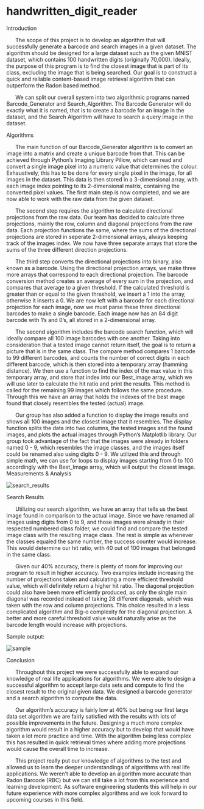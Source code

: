 # handwritten_digit_reader
Introduction

&nbsp;&nbsp;&nbsp;&nbsp;&nbsp;&nbsp;The scope of this project is to develop an algorithm that will successfully generate a barcode and search images in a given dataset.  The algorithm should be designed for a large dataset such as the given MNIST dataset, which contains 100 handwritten digits (originally 70,000).  Ideally, the purpose of this program is to find the closest image that is part of its class, excluding the image that is being searched.  Our goal is to construct a quick and reliable content-based image retrieval algorithm that can outperform the Radon based method.

&nbsp;&nbsp;&nbsp;&nbsp;&nbsp;&nbsp;We can split our overall system into two algorithmic programs named Barcode_Generator and Search_Algorithm.  The Barcode Generator will do exactly what it is named, that is to create a barcode for an image in the dataset, and the Search Algorithm will have to search a query image in the dataset. 

Algorithms

&nbsp;&nbsp;&nbsp;&nbsp;&nbsp;&nbsp;The main function of our Barcode_Generator algorithm is to convert an image into a matrix and create a unique barcode from that.  This can be achieved through Python’s Imaging Library Pillow, which can read and convert a single image pixel into a numeric value that determines the colour.  Exhaustively, this has to be done for every single pixel in the image, for all images in the dataset.  This data is then stored in a 3-dimensional array, with each image index pointing to its 2-dimensional matrix, containing the converted pixel values.  The first main step is now completed, and we are now able to work with the raw data from the given dataset. 

&nbsp;&nbsp;&nbsp;&nbsp;&nbsp;&nbsp;The second step requires the algorithm to calculate directional projections from the raw data.  Our team has decided to calculate three projections, mainly the row, column and diagonal projections from the raw data.  Each projection functions the same, where the sums of the directional projections are stored in seperate 2-dimensional arrays, always keeping track of the images index.  We now have three separate arrays that store the sums of the three different direction projections.

&nbsp;&nbsp;&nbsp;&nbsp;&nbsp;&nbsp;The third step converts the directional projections into binary, also known as a barcode.  Using the directional projection arrays, we make three more arrays that correspond to each directional projection.  The barcode conversion method creates an average of every sum in the projection, and compares that average to a given threshold.  If the calculated threshold is greater than or equal to the given threshold, we insert a 1 into the array, otherwise it inserts a 0.  We are now left with a barcode for each directional projection for each image, now we must parse these three directional barcodes to make a single barcode.  Each image now has an 84 digit barcode with 1’s and 0’s, all stored in a 2-dimensional array.   

&nbsp;&nbsp;&nbsp;&nbsp;&nbsp;&nbsp;The second algorithm includes the barcode search function, which will ideally compare all 100 image barcodes with one another.  Taking into consideration that a tested image cannot return itself, the goal is to return a picture that is in the same class.  The compare method compares 1 barcode to 99 different barcodes, and counts the number of correct digits in each different barcode, which is then stored into a temporary array (hamming distance).  We then use a function to find the index of the max value in this temporary array, and store that index into our Best_image array, which we will use later to calculate the hit ratio and print the results.  This method is called for the remaining 99 images which follows the same procedure.  Through this we have an array that holds the indexes of the best image found that closely resembles the tested (actual) image.

&nbsp;&nbsp;&nbsp;&nbsp;&nbsp;&nbsp;Our group has also added a function to display the image results and shows all 100 images and the closest image that it resembles.  The display function splits the data into two columns, the tested images and the found images, and plots the actual images through Python’s Matplotlib library.  Our group took advantage of the fact that the images were already in folders named 0 - 9, which resembles the image classes, and the images itself could be renamed also using digits 0 - 9.  We utilized this and through simple math, we can use for loops to display images starting from 0 to 100 accordingly with the Best_Image array, which will output the closest image.  
Measurements & Analysis 

![search_results](https://user-images.githubusercontent.com/77807505/135936378-a1165b7d-e7b7-4f9b-9d0a-53f078cb008b.png)


Search Results

&nbsp;&nbsp;&nbsp;&nbsp;&nbsp;&nbsp;Utilizing our search algorithm, we have an array that tells us the best image found in comparison to the actual image.  Since we have renamed all images using digits from 0 to 9, and those images were already in their respected numbered class folder, we could find and compare the tested image class with the resulting image class.  The rest is simple as whenever the classes equaled the same number, the success counter would increase.  This would determine our hit ratio, with 40 out of 100 images that belonged in the same class. 

&nbsp;&nbsp;&nbsp;&nbsp;&nbsp;&nbsp;Given our 40% accuracy, there is plenty of room for improving our program to result in higher accuracy.  Two examples include increasing the number of projections taken and calculating a more efficient threshold value, which will definitely return a higher hit ratio.  The diagonal projection could also have been more efficiently produced, as only the single main diagonal was recorded instead of taking 28 different diagonals, which was taken with the row and column projections.  This choice resulted in a less complicated algorithm and Big-o complexity for the diagonal projection.  A better and more careful threshold value would naturally arise as the barcode length would increase with projections. 

Sample output:

![sample](https://user-images.githubusercontent.com/77807505/135936450-d6b4ba63-67e6-4b22-ab92-03a502d84739.png)

Conclusion

&nbsp;&nbsp;&nbsp;&nbsp;&nbsp;&nbsp;Throughout this project we were successfully able to expand our knowledge of real life applications for algorithms. We were able to design a successful algorithm to accept large data sets and compute to find the closest result to the original given data. We designed a barcode generator and a search algorithm to compute the data. 

&nbsp;&nbsp;&nbsp;&nbsp;&nbsp;&nbsp;Our algorithm’s accuracy is fairly low at 40% but being our first large data set algorithm we are fairly satisfied with the results with lots of possible improvements in the future. Designing a much more complex algorithm would result in a higher accuracy but to develop that would have taken a lot more practice and time. With the algorithm being less complex this has resulted in quick retrieval times where adding more projections would cause the overall time to increase. 

&nbsp;&nbsp;&nbsp;&nbsp;&nbsp;&nbsp;This project really put our knowledge of algorithms to the test and allowed us to learn the deeper understandings of algorithms with real life applications. We weren’t able to develop an algorithm more accurate than Radon Barcode (RBC) but we can still take a lot from this experience and learning development. As software engineering students this will help in our future experience with more complex algorithms and we look forward to upcoming courses in this field.
